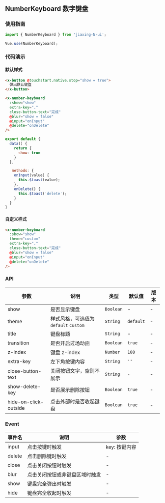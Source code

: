 ## NumberKeyboard 数字键盘

### 使用指南
``` javascript
import { NumberKeyboard } from 'jiaxing-N-ui';

Vue.use(NumberKeyboard);
```

### 代码演示

#### 默认样式

```html
<x-button @touchstart.native.stop="show = true">
  弹出默认键盘
</x-button>

<x-number-keyboard
  :show="show"
  extra-key="."
  close-button-text="完成"
  @blur="show = false"
  @input="onInput"
  @delete="onDelete"
/>
```

```javascript
export default {
  data() {
    return {
      show: true
    }
  },

   methods: {
    onInput(value) {
      this.$toast(value);
    },
    onDelete() {
      this.$toast('delete');
    }
  }
}
```

#### 自定义样式

```html
<x-number-keyboard
  :show="show"
  theme="custom"
  extra-key="."
  close-button-text="完成"
  @blur="show = false"
  @input="onInput"
  @delete="onDelete"
/>
```

### API

| 参数 | 说明 | 类型 | 默认值 | 版本 |
|------|------|------|------|------|
| show | 是否显示键盘 | `Boolean` | - | - |
| theme | 样式风格，可选值为 `default` `custom` | `String` | `default` | - |
| title | 键盘标题 | `String` | - | - |
| transition | 是否开启过场动画 | `Boolean` | `true` | - |
| z-index | 键盘 z-index | `Number` | `100` | - |
| extra-key | 左下角按键内容 | `String` | `''` | - |
| close-button-text | 关闭按钮文字，空则不展示 | `String` | `-` | - |
| show-delete-key | 是否展示删除按钮 | `Boolean` | `true` | - |
| hide-on-click-outside | 点击外部时是否收起键盘 | `Boolean` | `true` | - |

### Event

| 事件名 | 说明 | 参数 |
|------|------|------|
| input | 点击按键时触发 | key: 按键内容 |
| delete | 点击删除键时触发 | - |
| close | 点击关闭按钮时触发 | - |
| blur | 点击关闭按钮或非键盘区域时触发 | - |
| show | 键盘完全弹出时触发 | - |
| hide | 键盘完全收起时触发 | - |
